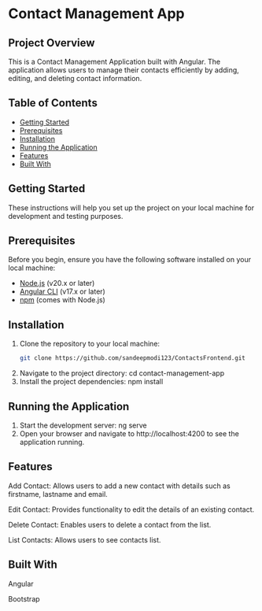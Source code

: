 # Contact Management App

## Project Overview
This is a Contact Management Application built with Angular. The application allows users to manage their contacts efficiently by adding, editing, and deleting contact information.

## Table of Contents
- [Getting Started](#getting-started)
- [Prerequisites](#prerequisites)
- [Installation](#installation)
- [Running the Application](#running-the-application)
- [Features](#features)
- [Built With](#built-with)

## Getting Started
These instructions will help you set up the project on your local machine for development and testing purposes.

## Prerequisites
Before you begin, ensure you have the following software installed on your local machine:
- [Node.js](https://nodejs.org/en/) (v20.x or later)
- [Angular CLI](https://angular.io/cli) (v17.x or later)
- [npm](https://www.npmjs.com/) (comes with Node.js)

## Installation
1. Clone the repository to your local machine:
   ```sh
   git clone https://github.com/sandeepmodi123/ContactsFrontend.git
2. Navigate to the project directory:
   cd contact-management-app
3. Install the project dependencies:
   npm install

## Running the Application
1. Start the development server:
  ng serve
2. Open your browser and navigate to http://localhost:4200 to see the application running.

## Features
Add Contact: Allows users to add a new contact with details such as firstname, lastname and email.

Edit Contact: Provides functionality to edit the details of an existing contact.

Delete Contact: Enables users to delete a contact from the list.

List Contacts: Allows users to see contacts list.

## Built With
Angular

Bootstrap


